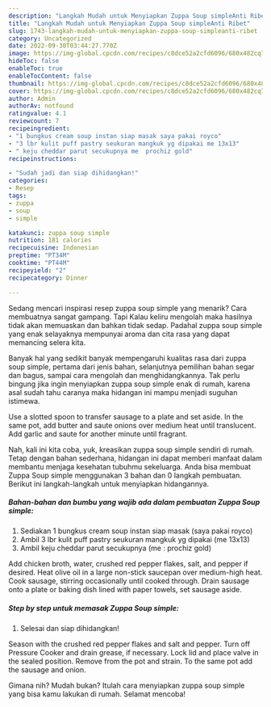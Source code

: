 ```yaml
---
description: "Langkah Mudah untuk Menyiapkan Zuppa Soup simpleAnti Ribet"
title: "Langkah Mudah untuk Menyiapkan Zuppa Soup simpleAnti Ribet"
slug: 1743-langkah-mudah-untuk-menyiapkan-zuppa-soup-simpleanti-ribet
category: Uncategorized
date: 2022-09-30T03:44:27.770Z
image: https://img-global.cpcdn.com/recipes/c8dce52a2cfd6096/680x482cq70/zuppa-soup-simple-foto-resep-utama.jpg
hideToc: false
enableToc: true
enableTocContent: false
thumbnail: https://img-global.cpcdn.com/recipes/c8dce52a2cfd6096/680x482cq70/zuppa-soup-simple-foto-resep-utama.jpg
cover: https://img-global.cpcdn.com/recipes/c8dce52a2cfd6096/680x482cq70/zuppa-soup-simple-foto-resep-utama.jpg
author: Admin
authorAv: notfound
ratingvalue: 4.1
reviewcount: 7
recipeingredient:
- "1 bungkus cream soup instan siap masak saya pakai royco"
- "3 lbr kulit puff pastry seukuran mangkuk yg dipakai me 13x13"
- " keju cheddar parut secukupnya me  prochiz gold"
recipeinstructions:

- "Sudah jadi dan siap dihidangkan!"
categories:
- Resep
tags:
- zuppa
- soup
- simple

katakunci: zuppa soup simple 
nutrition: 181 calories
recipecuisine: Indonesian
preptime: "PT34M"
cooktime: "PT44M"
recipeyield: "2"
recipecategory: Dinner

---
```



Sedang mencari inspirasi resep zuppa soup simple yang menarik? Cara membuatnya sangat gampang. Tapi Kalau keliru mengolah maka hasilnya tidak akan memuaskan dan bahkan tidak sedap. Padahal zuppa soup simple yang enak selayaknya mempunyai aroma dan cita rasa yang dapat memancing selera kita.


Banyak hal yang sedikit banyak mempengaruhi kualitas rasa dari zuppa soup simple, pertama dari jenis bahan, selanjutnya pemilihan bahan segar dan bagus, sampai cara mengolah dan menghidangkannya. Tak perlu bingung jika ingin menyiapkan zuppa soup simple enak di rumah, karena asal sudah tahu caranya maka hidangan ini mampu menjadi suguhan istimewa.

Use a slotted spoon to transfer sausage to a plate and set aside. In the same pot, add butter and saute onions over medium heat until translucent. Add garlic and saute for another minute until fragrant.


Nah, kali ini kita coba, yuk, kreasikan zuppa soup simple sendiri di rumah. Tetap dengan bahan sederhana, hidangan ini dapat memberi manfaat dalam membantu menjaga kesehatan tubuhmu sekeluarga. Anda bisa membuat Zuppa Soup simple menggunakan 3 bahan dan 0 langkah pembuatan. Berikut ini langkah-langkah untuk menyiapkan hidangannya.

<!--inarticleads1-->

##### Bahan-bahan dan bumbu yang wajib ada dalam pembuatan Zuppa Soup simple:

1. Sediakan 1 bungkus cream soup instan siap masak (saya pakai royco)
1. Ambil 3 lbr kulit puff pastry seukuran mangkuk yg dipakai (me 13x13)
1. Ambil  keju cheddar parut secukupnya (me : prochiz gold)


Add chicken broth, water, crushed red pepper flakes, salt, and pepper if desired. Heat olive oil in a large non-stick saucepan over medium-high heat. Cook sausage, stirring occasionally until cooked through. Drain sausage onto a plate or baking dish lined with paper towels, set sausage aside. 

<!--inarticleads2-->

##### Step by step untuk memasak Zuppa Soup simple:


1. Selesai dan siap dihidangkan!

Season with the crushed red pepper flakes and salt and pepper. Turn off Pressure Cooker and drain grease, if necessary. Lock lid and place valve in the sealed position. Remove from the pot and strain. To the same pot add the sausage and onion. 

Gimana nih? Mudah bukan? Itulah cara menyiapkan zuppa soup simple yang bisa kamu lakukan di rumah. Selamat mencoba!
